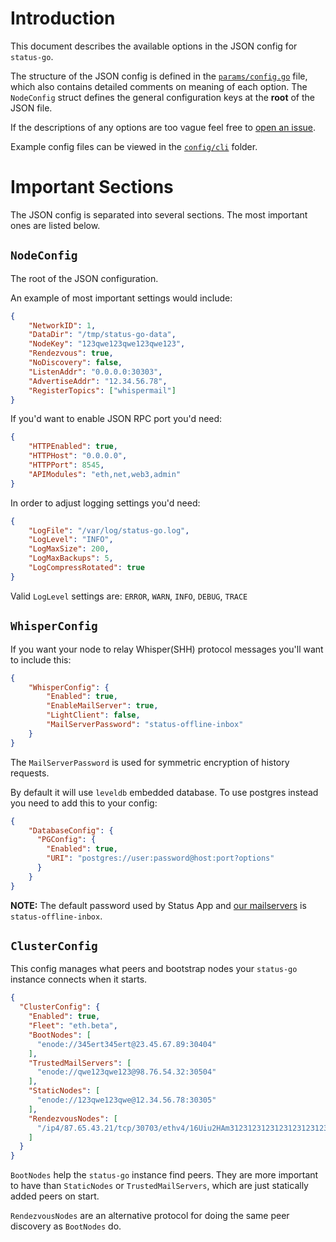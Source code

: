 # Introduction

This document describes the available options in the JSON config for `status-go`.

The structure of the JSON config is defined in the [`params/config.go`](/params/config.go) file, which also contains detailed comments on meaning of each option. The `NodeConfig` struct defines the general configuration keys at the __root__ of the JSON file.

If the descriptions of any options are too vague feel free to [open an issue](https://github.com/status-im/status-go/issues/new).

Example config files can be viewed in the [`config/cli`](/config/cli) folder.

# Important Sections

The JSON config is separated into several sections. The most important ones are listed below.

## `NodeConfig`

The root of the JSON configuration.

An example of most important settings would include:
```json
{
    "NetworkID": 1,
    "DataDir": "/tmp/status-go-data",
    "NodeKey": "123qwe123qwe123qwe123",
    "Rendezvous": true,
    "NoDiscovery": false,
    "ListenAddr": "0.0.0.0:30303",
    "AdvertiseAddr": "12.34.56.78",
    "RegisterTopics": ["whispermail"]
}
```

If you'd want to enable JSON RPC port you'd need:
```json
{
    "HTTPEnabled": true,
    "HTTPHost": "0.0.0.0",
    "HTTPPort": 8545,
    "APIModules": "eth,net,web3,admin"
}
```

In order to adjust logging settings you'd need:
```json
{
    "LogFile": "/var/log/status-go.log",
    "LogLevel": "INFO",
    "LogMaxSize": 200,
    "LogMaxBackups": 5,
    "LogCompressRotated": true
}
```
Valid `LogLevel` settings are: `ERROR`, `WARN`, `INFO`, `DEBUG`, `TRACE`

## `WhisperConfig` 

If you want your node to relay Whisper(SHH) protocol messages you'll want to include this:
```json
{
    "WhisperConfig": {
        "Enabled": true,
        "EnableMailServer": true,
        "LightClient": false,
        "MailServerPassword": "status-offline-inbox"
    }
}
```
The `MailServerPassword` is used for symmetric encryption of history requests.

By default it will use `leveldb` embedded database. To use postgres instead you need to 
add this to your config:

```json
{
    "DatabaseConfig": {
      "PGConfig": {
        "Enabled": true,
        "URI": "postgres://user:password@host:port?options"
      }
    }
}
```

__NOTE:__ The default password used by Status App and [our mailservers](https://fleets.status.im/) is `status-offline-inbox`.

## `ClusterConfig`

This config manages what peers and bootstrap nodes your `status-go` instance connects when it starts.
```json
{
  "ClusterConfig": {
    "Enabled": true,
    "Fleet": "eth.beta",
    "BootNodes": [
      "enode://345ert345ert@23.45.67.89:30404"
    ],
    "TrustedMailServers": [
      "enode://qwe123qwe123@98.76.54.32:30504"
    ],
    "StaticNodes": [
      "enode://123qwe123qwe@12.34.56.78:30305"
    ],
    "RendezvousNodes": [
      "/ip4/87.65.43.21/tcp/30703/ethv4/16Uiu2HAm312312312312312312312312"
    ]
  }
}
```
`BootNodes` help the `status-go` instance find peers. They are more important to have than `StaticNodes` or `TrustedMailServers`, which are just statically added peers on start.

`RendezvousNodes` are an alternative protocol for doing the same peer discovery as `BootNodes` do.
